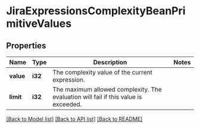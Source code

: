 # JiraExpressionsComplexityBeanPrimitiveValues

## Properties

Name | Type | Description | Notes
------------ | ------------- | ------------- | -------------
**value** | **i32** | The complexity value of the current expression. | 
**limit** | **i32** | The maximum allowed complexity. The evaluation will fail if this value is exceeded. | 

[[Back to Model list]](../README.md#documentation-for-models) [[Back to API list]](../README.md#documentation-for-api-endpoints) [[Back to README]](../README.md)


